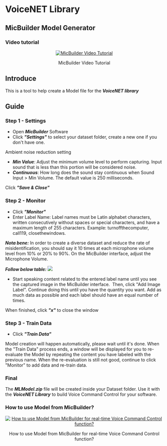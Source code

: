 # VoiceNET Library
## MicBuilder Model Generator
### Video tutorial ###
<div align="center">

[![MicBuilder Video Tutorial](https://img.youtube.com/vi/4YJ2BpDv_FI/0.jpg)](https://www.youtube.com/watch?v=4YJ2BpDv_FI)

MicBuilder Video Tutorial

</div>

## Introduce
This is a tool to help create a Model file for the ***VoiceNET library***
## Guide
### Step 1 - Settings
- Open ***MicBuilder*** Software
- Click ***"Settings"*** to select your dataset folder, create a new one if you don't have one.

Ambient noise reduction setting

- ***Min Value***: Adjust the minimum volume level to perform capturing. Input sound that is less than this portion will be considered noise.
- ***Continuous***: How long does the sound stay continuous when Sound Input > Min Volume. The default value is 250 milliseconds.

Click ***"Save & Close"***

### Step 2 - Monitor
- Click ***"Monitor"***
- Enter Label Name: Label names must be Latin alphabet characters, written  consecutively without spaces or special characters, and  have a maximum length of 255 characters.  Example: turnoffthecomputer, call119, closethewindows.

***Nota bene:*** In order to create a diverse dataset and reduce the rate of misidentification, you should say it 10 times at each microphone volume level from 10% or 20% to 90%. On the MicBuilder interface, adjust the Microphone Volume.

***Follow below table:***
![](https://raw.githubusercontent.com/nhannt201/VoiceNET.Library/gh-pages/note.png)

- Start speaking content related to the entered label name until you see the captured image in the MicBuilder interface.  Then, click "Add Image Label". Continue doing this until you have the quantity you want. Add as much data as possible and each label should have an equal number of times.

When finished, click ***"x"*** to close the window

### Step 3 - Train Data
- Click ***"Train Data"***

Model creation will happen automatically, please wait until it's done. When the "Train Data" process ends, a window will be displayed for you to re-evaluate the Model by repeating the content you have labeled with the previous name. When the re-evaluation is still not good, continue to click "Monitor" to add data and re-train data.

### Final

The ***MLModel.zip*** file will be created inside your Dataset folder. Use it with the ***VoiceNET Library*** to build Voice Command Control for your software.

### How to use Model from MicBuilder? ###
<div align="center">

[![How to use Model from MicBuilder for real-time Voice Command Control function?](https://img.youtube.com/vi/0Yr47TZQ8FI/0.jpg)](https://www.youtube.com/watch?v=0Yr47TZQ8FI)

How to use Model from MicBuilder for real-time Voice Command Control function?

</div>